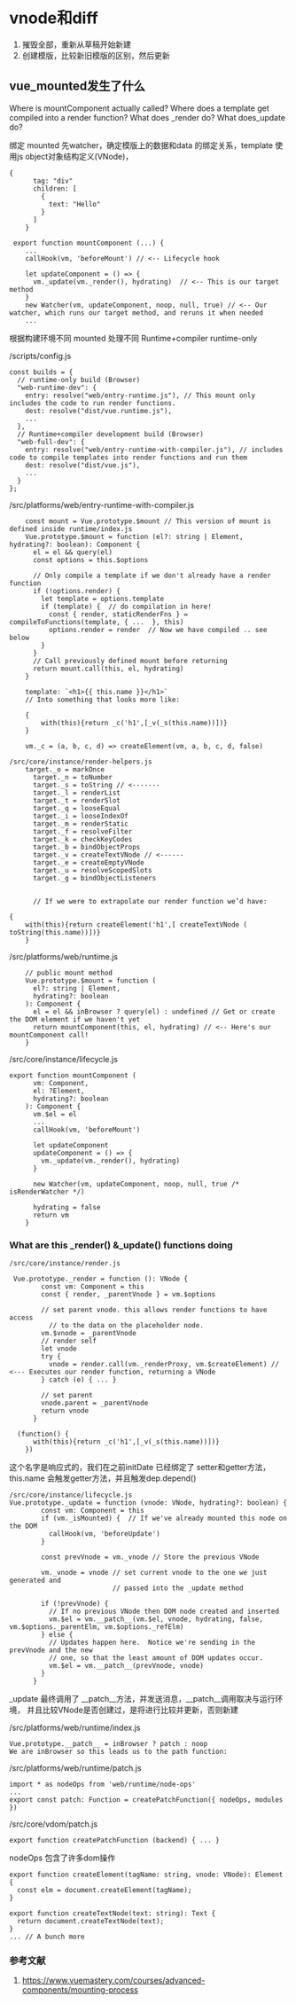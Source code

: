 # vnode和diff

1. 摧毁全部，重新从草稿开始新建
2. 创建模版，比较新旧模版的区别，然后更新

## vue_mounted发生了什么

Where is mountComponent actually called?
Where does a template get compiled into a render function?
What does _render do?
What does_update do?

绑定 mounted 先watcher，确定模版上的数据和data 的绑定关系，template 使用js object对象结构定义(VNode)，

```
{
      tag: "div"
      children: [
        {
          text: "Hello"
        }
      ]
    }
```

```
 export function mountComponent (...) {
    ...
    callHook(vm, 'beforeMount') // <-- Lifecycle hook

    let updateComponent = () => {
      vm._update(vm._render(), hydrating)  // <-- This is our target method
    }  
    new Watcher(vm, updateComponent, noop, null, true) // <-- Our watcher, which runs our target method, and reruns it when needed
    ...
```

根据构建环境不同 mounted 处理不同
Runtime+compiler
runtime-only

/scripts/config.js

```
const builds = {
  // runtime-only build (Browser)
  "web-runtime-dev": {
    entry: resolve("web/entry-runtime.js"), // This mount only includes the code to run render functions.
    dest: resolve("dist/vue.runtime.js"),
    ...
  },
  // Runtime+compiler development build (Browser)
  "web-full-dev": {
    entry: resolve("web/entry-runtime-with-compiler.js"), // includes code to compile templates into render functions and run them
    dest: resolve("dist/vue.js"),
    ...
  }
};
```

/src/platforms/web/entry-runtime-with-compiler.js

```
    const mount = Vue.prototype.$mount // This version of mount is defined inside runtime/index.js
    Vue.prototype.$mount = function (el?: string | Element, hydrating?: boolean): Component {
      el = el && query(el)
      const options = this.$options

      // Only compile a template if we don't already have a render function
      if (!options.render) {
        let template = options.template
        if (template) {  // do compilation in here!
          const { render, staticRenderFns } = compileToFunctions(template, { ...  }, this)
          options.render = render  // Now we have compiled .. see below
        }
      }
      // Call previously defined mount before returning
      return mount.call(this, el, hydrating)
    }
```

```
    template: `<h1>{{ this.name }}</h1>`
    // Into something that looks more like:

    {
        with(this){return _c('h1',[_v(_s(this.name))])}
    }
```

```
    vm._c = (a, b, c, d) => createElement(vm, a, b, c, d, false)

/src/core/instance/render-helpers.js
    target._o = markOnce
      target._n = toNumber
      target._s = toString // <-------
      target._l = renderList
      target._t = renderSlot
      target._q = looseEqual
      target._i = looseIndexOf
      target._m = renderStatic
      target._f = resolveFilter
      target._k = checkKeyCodes
      target._b = bindObjectProps
      target._v = createTextVNode // <------
      target._e = createEmptyVNode
      target._u = resolveScopedSlots
      target._g = bindObjectListeners


      // If we were to extrapolate our render function we’d have:

{
    with(this){return createElement('h1',[ createTextVNode ( toString(this.name))])}
    }

```

/src/platforms/web/runtime.js

```
    // public mount method
    Vue.prototype.$mount = function (
      el?: string | Element,
      hydrating?: boolean
    ): Component {
      el = el && inBrowser ? query(el) : undefined // Get or create the DOM element if we haven't yet
      return mountComponent(this, el, hydrating) // <-- Here's our mountComponent call!
    }
```

/src/core/instance/lifecycle.js

```
export function mountComponent (
      vm: Component,
      el: ?Element,
      hydrating?: boolean
    ): Component {
      vm.$el = el
      ...
      callHook(vm, 'beforeMount')

      let updateComponent
      updateComponent = () => {
        vm._update(vm._render(), hydrating)
      }

      new Watcher(vm, updateComponent, noop, null, true /* isRenderWatcher */)

      hydrating = false
      return vm
    }
```

### What are this _render() &_update() functions doing

```
/src/core/instance/render.js

 Vue.prototype._render = function (): VNode {
        const vm: Component = this
        const { render, _parentVnode } = vm.$options

        // set parent vnode. this allows render functions to have access
          // to the data on the placeholder node.
        vm.$vnode = _parentVnode
        // render self
        let vnode
        try {
          vnode = render.call(vm._renderProxy, vm.$createElement) // <--- Executes our render function, returning a VNode
        } catch (e) { ... }

        // set parent
        vnode.parent = _parentVnode
        return vnode
      }
```

```
  (function() {
      with(this){return _c('h1',[_v(_s(this.name))])}
    })
```

这个名字是响应式的，我们在之前initDate 已经绑定了 setter和getter方法，this.name 会触发getter方法，并且触发dep.depend()

```
/src/core/instance/lifecycle.js
Vue.prototype._update = function (vnode: VNode, hydrating?: boolean) {
        const vm: Component = this
        if (vm._isMounted) {  // If we've already mounted this node on the DOM
          callHook(vm, 'beforeUpdate')
        }

        const prevVnode = vm._vnode // Store the previous VNode

        vm._vnode = vnode // set current vnode to the one we just generated and
                          // passed into the _update method

        if (!prevVnode) {
          // If no previous VNode then DOM node created and inserted
          vm.$el = vm.__patch__(vm.$el, vnode, hydrating, false, vm.$options._parentElm, vm.$options._refElm)
        } else {
          // Updates happen here.  Notice we're sending in the prevVnode and the new
          // one, so that the least amount of DOM updates occur.
          vm.$el = vm.__patch__(prevVnode, vnode)
        }
      }

```

_update 最终调用了 __patch__方法，并发送消息，__patch__调用取决与运行环境， 并且比较VNode是否创建过，是将进行比较并更新，否则新建

/src/platforms/web/runtime/index.js

```
Vue.prototype.__patch__ = inBrowser ? patch : noop
We are inBrowser so this leads us to the path function:

```

/src/platforms/web/runtime/patch.js

```
import * as nodeOps from 'web/runtime/node-ops'
...
export const patch: Function = createPatchFunction({ nodeOps, modules })
```

/src/core/vdom/patch.js

```
export function createPatchFunction (backend) { ... }

```

nodeOps 包含了许多dom操作

```
export function createElement(tagName: string, vnode: VNode): Element {
  const elm = document.createElement(tagName);
}

export function createTextNode(text: string): Text {
  return document.createTextNode(text);
}
... // A bunch more
```

### 参考文献

1. <https://www.vuemastery.com/courses/advanced-components/mounting-process>
